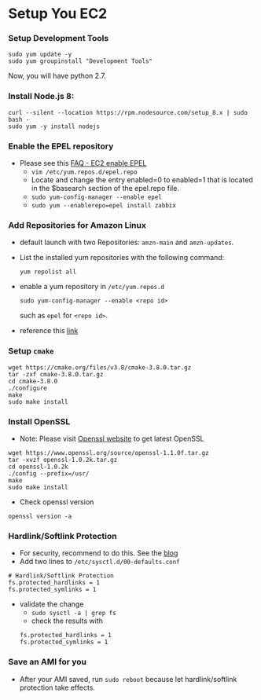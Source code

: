 # Setup You EC2

### Setup Development Tools
```
sudo yum update -y
sudo yum groupinstall "Development Tools"
```
Now, you will have python 2.7.

### Install Node.js 8:
```
curl --silent --location https://rpm.nodesource.com/setup_8.x | sudo bash -
sudo yum -y install nodejs
```

### Enable the EPEL repository

  * Please see this [FAQ - EC2 enable EPEL](https://aws.amazon.com/premiumsupport/knowledge-center/ec2-enable-epel/)
    - `vim /etc/yum.repos.d/epel.repo`
    - Locate and change the entry enabled=0 to enabled=1 that is located in the $basearch section of the epel.repo file.
    - `sudo yum-config-manager --enable epel`
    - `sudo yum --enablerepo=epel install zabbix`

### Add Repositories for Amazon Linux
  - default launch with two Repositories: `amzn-main` and `amzn-updates`.
  - List the installed yum repositories with the following command:

    `yum repolist all`

  - enable a yum repository in `/etc/yum.repos.d`

    `sudo yum-config-manager --enable <repo id>`

    such as `epel` for `<repo id>`.

  - reference this [link](http://docs.aws.amazon.com/AWSEC2/latest/UserGuide/add-repositories.html)

### Setup `cmake`
```
wget https://cmake.org/files/v3.8/cmake-3.8.0.tar.gz
tar -zxf cmake-3.8.0.tar.gz
cd cmake-3.8.0
./configure
make
sudo make install
```

### Install OpenSSL
  * Note: Please visit [Openssl website](https://www.openssl.org/source/) to get latest OpenSSL

```
wget https://www.openssl.org/source/openssl-1.1.0f.tar.gz
tar -xvzf openssl-1.0.2k.tar.gz
cd openssl-1.0.2k
./config --prefix=/usr/
make
sudo make install
```
  * Check openssl version

```
openssl version -a
```

### Hardlink/Softlink Protection
  * For security, recommend to do this. See the [blog](http://danwalsh.livejournal.com/64493.html)
  * Add two lines to `/etc/sysctl.d/00-defaults.conf`

```
# Hardlink/Softlink Protection
fs.protected_hardlinks = 1
fs.protected_symlinks = 1
```

  * validate the change
    * `sudo sysctl -a | grep fs`
    * check the results with
    ```
    fs.protected_hardlinks = 1
    fs.protected_symlinks = 1    
    ```

### Save an AMI for you
  * After your AMI saved, run `sudo reboot` because let hardlink/softlink protection take effects.
